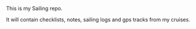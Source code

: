 
This is my Sailing repo.

It will contain checklists, notes, sailing logs and gps tracks from my cruises.
